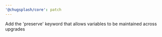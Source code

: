 ```yaml
---
'@chugsplash/core': patch
---
```


Add the 'preserve' keyword that allows variables to be maintained across upgrades
